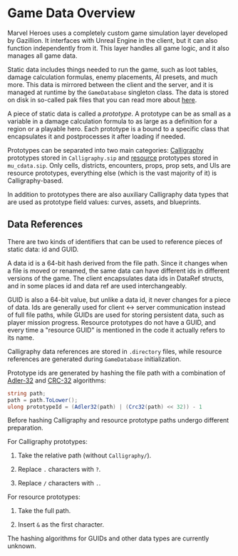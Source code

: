 # Game Data Overview

Marvel Heroes uses a completely custom game simulation layer developed by Gazillion. It interfaces with Unreal Engine in the client, but it can also function independently from it. This layer handles all game logic, and it also manages all game data.

Static data includes things needed to run the game, such as loot tables, damage calculation formulas, enemy placements, AI presets, and much more. This data is mirrored between the client and the server, and it is managed at runtime by the `GameDatabase` singleton class. The data is stored on disk in so-called pak files that you can read more about [here](./PakFile.md).

A piece of static data is called a *prototype*. A prototype can be as small as a variable in a damage calculation formula to as large as a definition for a region or a playable hero. Each prototype is a bound to a specific class that encapsulates it and postprocesses it after loading if needed.

Prototypes can be separated into two main categories: [Calligraphy](./Calligraphy.md) prototypes stored in `Calligraphy.sip` and [resource](./Resources.md) prototypes stored in `mu_cdata.sip`. Only cells, districts, encounters, props, prop sets, and UIs are resource prototypes, everything else (which is the vast majority of it) is Calligraphy-based.

In addition to prototypes there are also auxiliary Calligraphy data types that are used as prototype field values: curves, assets, and blueprints.

## Data References

There are two kinds of identifiers that can be used to reference pieces of static data: id and GUID.

A data id is a 64-bit hash derived from the file path. Since it changes when a file is moved or renamed, the same data can have different ids in different versions of the game. The client encapsulates data ids in DataRef structs, and in some places id and data ref are used interchangeably.

GUID is also a 64-bit value, but unlike a data id, it never changes for a piece of data. Ids are generally used for client <-> server communication instead of full file paths, while GUIDs are used for storing persistent data, such as player mission progress. Resource prototypes do not have a GUID, and every time a "resource GUID" is mentioned in the code it actually refers to its name.

Calligraphy data references are stored in `.directory` files, while resource references are generated during `GameDatabase` initialization. 

Prototype ids are generated by hashing the file path with a combination of [Adler-32](https://en.wikipedia.org/wiki/Adler-32) and [CRC-32](https://en.wikipedia.org/wiki/Cyclic_redundancy_check) algorithms:

```csharp
string path;
path = path.ToLower();
ulong prototypeId = (Adler32(path) | (Crc32(path) << 32)) - 1
```

Before hashing Calligraphy and resource prototype paths undergo different preparation.

For Calligraphy prototypes:

1. Take the relative path (without `Calligraphy/`).

2. Replace `.` characters with `?`.

3. Replace `/` characters with `.`.

For resource prototypes:

1. Take the full path.

2. Insert `&` as the first character.

The hashing algorithms for GUIDs and other data types are currently unknown.
